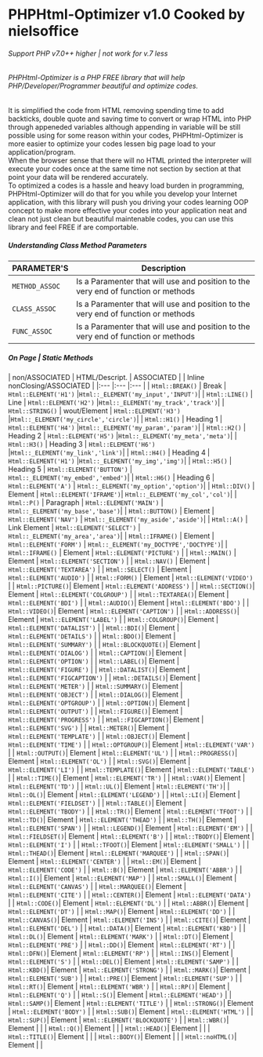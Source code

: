 # PHPHtml-Optimizer v1.0 Cooked by nielsoffice 
<h6>Support PHP v7.0++ higher | not work for v.7 less</h6>
<h6>PHPHtml-Optimizer is a PHP FREE library that will help PHP/Developer/Programmer beautiful and optimize codes. </h6>
<p>It is simplified the code from HTML removing spending time to add backticks, double quote and saving time to convert or wrap HTML into PHP through appeneded variables although appending in variable will be still possible using for some reason within your codes, PHPHtml-Optimizer is more easier to optimize your codes lessen big page load to your application/program.<br />
When the browser sense that there will no HTML printed the interpreter will execute your codes once at the same time not section by section at that point your data will be rendered accurately.<br />
To optimized a codes is a hassle and heavy load burden in programming, PHPHtml-Optimizer will do that for you while you develop your Internet application, with this library will push you driving your codes learning OOP concept to make more effective your codes into your application neat and clean not just clean but beautiful maintenable codes, you can use this library and feel FREE if are comportable.    
</p>

<h5>Understanding Class Method Parameters</h5>

| PARAMETER'S    | Description |
| ---            | ---         |
| `METHOD_ASSOC` | Is a Paramenter that will use and position to the very end of function or methods |
| `CLASS_ASSOC`  | Is a Paramenter that will use and position to the very end of function or methods |
| `FUNC_ASSOC`   | Is a Paramenter that will use and position to the very end of function or methods |



<h5>On Page | Static Methods</h5>

| non/ASSOCIATED | HTML/Descript. | ASSOCIATED | | Inline nonClosing/ASSOCIATED |
|:---            |:---            |:---            |
| `Html::BREAK()`  | Break          | `Html::ELEMENT('H1')`    |`Html::_ELEMENT('my_input','INPUT')`|
| `Html::LINE()`   | Line           | `Html::ELEMENT('H2')`    |`Html::_ELEMENT('my_track','track')`|
| `Html::STRING()` | wout/Element   | `Html::ELEMENT('H3')`    |`Html::_ELEMENT('my_circle','circle')`|
| `Html::H1()`     | Heading 1      | `Html::ELEMENT('H4')`    |`Html::_ELEMENT('my_param','param')`|
| `Html::H2()`     | Heading 2      | `Html::ELEMENT('H5')`    |`Html::_ELEMENT('my_meta','meta')`|
| `Html::H3()`     | Heading 3      | `Html::ELEMENT('H6')`    |`Html::_ELEMENT('my_link','link')`|
| `Html::H4()`     | Heading 4      | `Html::ELEMENT('H1')`    |`Html::_ELEMENT('my_img','img')`|
| `Html::H5()`     | Heading 5      | `Html::ELEMENT('BUTTON')` | `Html::_ELEMENT('my_embed','embed')`|
| `Html::H6()`     | Heading 6      | `Html::ELEMENT('A')`     | `Html::_ELEMENT('my_option','option')`|
| `Html::DIV()`    | Element        | `Html::ELEMENT('IFRAME')`| `Html::_ELEMENT('my_col','col')`|
| `Html::P()`      | Paragraph      | `Html::ELEMENT('MAIN')`    | `Html::_ELEMENT('my_base','base')`|
| `Html::BUTTON()` | Element        | `Html::ELEMENT('NAV')`    | `Html::_ELEMENT('my_aside','aside')`|
| `Html::A()`      | Link Element   | `Html::ELEMENT('SELECT')`    | `Html::_ELEMENT('my_area','area')`|
| `Html::IFRAME()` | Element        | `Html::ELEMENT('FORM')` |  `Html::_ELEMENT('my_DOCTYPE','DOCTYPE')`|
| `Html::IFRAME()` | Element        | `Html::ELEMENT('PICTURE')`    | 
| `Html::MAIN()`   | Element        | `Html::ELEMENT('SECTION')`    | 
| `Html::NAV()`    | Element        | `Html::ELEMENT('TEXTAREA')`    | 
| `Html::SELECT()` | Element        | `Html::ELEMENT('AUDIO')`    | 
| `Html::FORM()`   | Element        | `Html::ELEMENT('VIDEO')`    | 
| `Html::PICTURE()`| Element        | `Html::ELEMENT('ADDRESS')`    | 
| `Html::SECTION()`| Element        | `Html::ELEMENT('COLGROUP')`    | 
| `Html::TEXTAREA()`| Element        | `Html::ELEMENT('BDI')`    | 
| `Html::AUDIO()`| Element        | `Html::ELEMENT('BDO')`    | 
| `Html::VIDEO()`| Element        | `Html::ELEMENT('CAPTION')` | 
| `Html::ADDRESS()`| Element        | `Html::ELEMENT('LABEL')`    | 
| `Html::COLGROUP()`| Element        | `Html::ELEMENT('DATALIST')`    | 
| `Html::BDI()`| Element        | `Html::ELEMENT('DETAILS')`    | 
| `Html::BDO()`| Element        | `Html::ELEMENT('SUMMARY')` | 
| `Html::BLOCKQUOTE()`| Element        | `Html::ELEMENT('DIALOG')` | 
| `Html::CAPTION()`| Element        | `Html::ELEMENT('OPTION')` | 
| `Html::LABEL()`| Element        | `Html::ELEMENT('FIGURE')` | 
| `Html::DATALIST()`| Element        | `Html::ELEMENT('FIGCAPTION')` |
| `Html::DETAILS()`| Element        | `Html::ELEMENT('METER')` |
| `Html::SUMMARY()`| Element        | `Html::ELEMENT('OBJECT')`    |
| `Html::DIALOG()`| Element        | `Html::ELEMENT('OPTGROUP')`    |
| `Html::OPTION()`| Element        | `Html::ELEMENT('OUTPUT')`    |
| `Html::FIGURE()`| Element        | `Html::ELEMENT('PROGRESS')`    |
| `Html::FIGCAPTION()`| Element        | `Html::ELEMENT('SVG')`    |
| `Html::METER()`| Element        | `Html::ELEMENT('TEMPLATE')` |
| `Html::OBJECT()`| Element        | `Html::ELEMENT('TIME')` |
| `Html::OPTGROUP()`| Element        | `Html::ELEMENT('VAR')` |
| `Html::OUTPUT()`| Element        | `Html::ELEMENT('UL')` |
| `Html::PROGRESS()`| Element        | `Html::ELEMENT('OL')` |
| `Html::SVG()`| Element        | `Html::ELEMENT('LI')` |
| `Html::TEMPLATE()`| Element        | `Html::ELEMENT('TABLE')` |
| `Html::TIME()`| Element        | `Html::ELEMENT('TR')`    |
| `Html::VAR()`| Element        | `Html::ELEMENT('TD')`    |
| `Html::UL()`| Element        | `Html::ELEMENT('TH')`|
| `Html::OL()`| Element        | `Html::ELEMENT('LEGEND')`    |
| `Html::LI()`| Element        | `Html::ELEMENT('FIELDSET')`    |
| `Html::TABLE()`| Element        | `Html::ELEMENT('TBODY')`    |
| `Html::TR()`| Element        | `Html::ELEMENT('TFOOT')` |
| `Html::TD()`| Element        | `Html::ELEMENT('THEAD')` |
| `Html::TH()`| Element        | `Html::ELEMENT('SPAN')` |
| `Html::LEGEND()`| Element        | `Html::ELEMENT('EM')` |
| `Html::FIELDSET()`| Element        | `Html::ELEMENT('B')` |
| `Html::TBODY()`| Element        | `Html::ELEMENT('I')` |
| `Html::TFOOT()`| Element        | `Html::ELEMENT('SMALL')` |
| `Html::THEAD()`| Element        | `Html::ELEMENT('MARQUEE')`    |
| `Html::SPAN()`| Element        | `Html::ELEMENT('CENTER')` |
| `Html::EM()`| Element        | `Html::ELEMENT('CODE')` |
| `Html::B()`| Element        | `Html::ELEMENT('ABBR')` |
| `Html::I()`| Element        | `Html::ELEMENT('MAP')` |
| `Html::SMALL()`| Element        | `Html::ELEMENT('CANVAS')` |
| `Html::MARQUEE()`| Element        | `Html::ELEMENT('CITE')` |
| `Html::CENTER()`| Element        | `Html::ELEMENT('DATA')` |
| `Html::CODE()`| Element        | `Html::ELEMENT('DL')` |
| `Html::ABBR()`| Element        | `Html::ELEMENT('DT')` |
| `Html::MAP()`| Element        | `Html::ELEMENT('DD')` |
| `Html::CANVAS()`| Element        | `Html::ELEMENT('INS')`    |
| `Html::CITE()`| Element        | `Html::ELEMENT('DEL')` |
| `Html::DATA()`| Element        | `Html::ELEMENT('KBD')` |
| `Html::DL()`| Element        | `Html::ELEMENT('MARK')` |
| `Html::DT()`| Element        | `Html::ELEMENT('PRE')` |
| `Html::DD()`| Element        | `Html::ELEMENT('RT')`    |
| `Html::DFN()`| Element        | `Html::ELEMENT('RP')` |
| `Html::INS()`| Element        | `Html::ELEMENT('S')` |
| `Html::DEL()`| Element        | `Html::ELEMENT('SAMP')` |
| `Html::KBD()`| Element        | `Html::ELEMENT('STRONG')` |
| `Html::MARK()`| Element        | `Html::ELEMENT('SUB')`    |
| `Html::PRE()`| Element        | `Html::ELEMENT('SUP')` |
| `Html::RT()`| Element        | `Html::ELEMENT('WBR')`    |
| `Html::RP()`| Element        | `Html::ELEMENT('Q')` |
| `Html::S()`| Element        | `Html::ELEMENT('HEAD')` |
| `Html::SAMP()`| Element        | `Html::ELEMENT('TITLE')`    |
| `Html::STRONG()`| Element        | `Html::ELEMENT('BODY')` |
| `Html::SUB()`| Element        | `Html::ELEMENT('HTML')`    |
| `Html::SUP()`| Element        | `Html::ELEMENT('BLOCKQUOTE')`    |
| `Html::WBR()`| Element        |     |
| `Html::Q()`| Element        |  |
| `Html::HEAD()`| Element        |  |
| `Html::TITLE()`| Element        |  |
| `Html::BODY()`| Element        |  |
| `Html::noHTML()`| Element        |     |
















































































